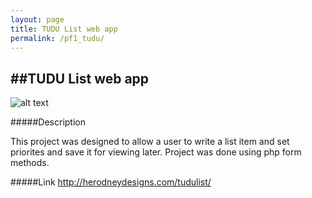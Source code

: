 ```yaml
---
layout: page
title: TUDU List web app
permalink: /pf1_tudu/
---
```


##TUDU List web app
---

![alt text](https://lh5.googleusercontent.com/-0CIb94NuMnY/VMk9QW-jSzI/AAAAAAAAAJQ/X1zWrelve-E/w567-h530-no/tudu%2Bweb%2Bapp.png "Tudu")

#####Description

This project was designed to allow a user to write a list item and set priorites and save it for viewing later. Project was done using php form methods.

#####Link http://herodneydesigns.com/tudulist/
